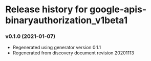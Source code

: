 # Release history for google-apis-binaryauthorization_v1beta1

### v0.1.0 (2021-01-07)

* Regenerated using generator version 0.1.1
* Regenerated from discovery document revision 20201113

